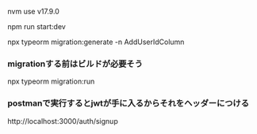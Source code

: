 nvm use v17.9.0

npm run start:dev

npx typeorm migration:generate -n AddUserIdColumn
### migrationする前はビルドが必要そう
npx typeorm migration:run

### postmanで実行するとjwtが手に入るからそれをヘッダーにつける
http://localhost:3000/auth/signup
